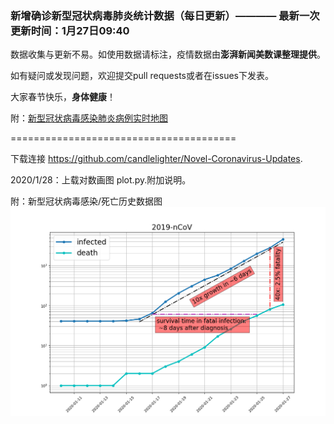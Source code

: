 
### 新增确诊新型冠状病毒肺炎统计数据（每日更新）———— 最新一次更新时间：1月27日09:40

数据收集与更新不易。如使用数据请标注，疫情数据由**澎湃新闻美数课整理提供**。

如有疑问或发现问题，欢迎提交pull requests或者在issues下发表。

大家春节快乐，**身体健康**！

附：[新型冠状病毒感染肺炎病例实时地图](http://projects.thepaper.cn/thepaper-cases/839studio/feiyan/)

=======================================

下载连接 https://github.com/candlelighter/Novel-Coronavirus-Updates. 

2020/1/28：上载对数画图 plot.py.附加说明。

附：新型冠状病毒感染/死亡历史数据图
![Alt text](./20200127.png?raw=true "plot")
